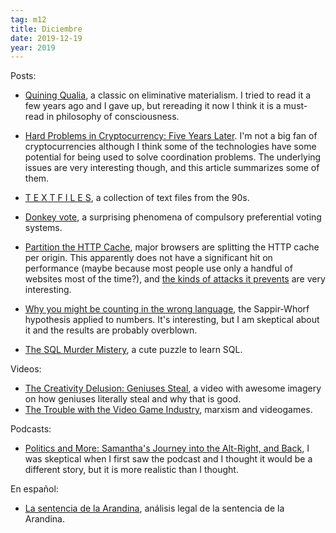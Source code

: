 ```yaml
---
tag: m12
title: Diciembre
date: 2019-12-19
year: 2019
---
```


Posts:

- [Quining Qualia](http://cogprints.org/254/1/quinqual.htm), a classic on eliminative materialism. I tried to read it a few years ago and I gave up, but rereading it now I think it is a must-read in philosophy of consciousness.
- [Hard Problems in Cryptocurrency: Five Years Later](https://vitalik.ca/general/2019/11/22/progress.html). I'm not a big fan of cryptocurrencies although I think some of the technologies have some potential for being used to solve coordination problems. The underlying issues are very interesting though, and this article summarizes some of them.
- [T E X T F I L E S](http://www.textfiles.com/directory.html), a collection of text files from the 90s.
- [Donkey vote](https://en.wikipedia.org/wiki/Donkey_vote), a surprising phenomena of compulsory preferential voting systems.
- [Partition the HTTP Cache](https://www.chromestatus.com/feature/5730772021411840), major browsers are splitting the HTTP cache per origin. This apparently does not have a significant hit on performance (maybe because most people use only a handful of websites most of the time?), and [the kinds of attacks it prevents](https://terjanq.github.io/Bug-Bounty/Google/cache-attack-06jd2d2mz2r0/index.html) are very interesting.

- [Why you might be counting in the wrong language](https://www.bbc.com/future/article/20191121-why-you-might-be-counting-in-the-wrong-language), the Sappir-Whorf hypothesis applied to numbers. It's interesting, but I am skeptical about it and the results are probably overblown.

- [The SQL Murder Mistery](https://mystery.knightlab.com/), a cute puzzle to learn SQL.

Videos:

- [The Creativity Delusion: Geniuses Steal](https://www.youtube.com/watch?v=CB1KE5dbOZo), a video with awesome imagery on how geniuses literally steal and why that is good.
- [The Trouble with the Video Game Industry](http://www.youtube.com/watch?v=IYkLVU5UGM8), marxism and videogames.

Podcasts:

- [Politics and More: Samantha's Journey into the Alt-Right, and Back](http://www.wnyc.org/story/samanthas-journey-alt-right-and-back-pm/), I was skeptical when I first saw the podcast and I thought it would be a different story, but it is more realistic than I thought.

En español:

- [La sentencia de la Arandina](http://asihablociceron.blogspot.com/2019/12/la-sentencia-de-la-arandina.html), análisis legal de la sentencia de la Arandina.



